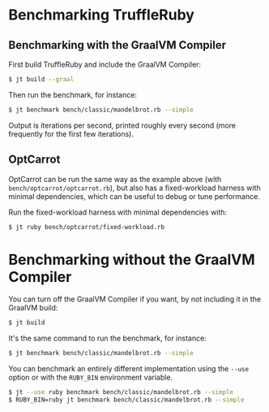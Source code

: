 # Benchmarking TruffleRuby

## Benchmarking with the GraalVM Compiler

First build TruffleRuby and include the GraalVM Compiler:

```bash
$ jt build --graal
```

Then run the benchmark, for instance:

```bash
$ jt benchmark bench/classic/mandelbrot.rb --simple
```

Output is iterations per second, printed roughly every second (more frequently
for the first few iterations).

## OptCarrot

OptCarrot can be run the same way as the example above (with
`bench/optcarrot/optcarrot.rb`), but also has a fixed-workload harness with
minimal dependencies, which can be useful to debug or tune performance.

Run the fixed-workload harness with minimal dependencies with:

```bash
$ jt ruby bench/optcarrot/fixed-workload.rb
```

# Benchmarking without the GraalVM Compiler

You can turn off the GraalVM Compiler if you want, by not including it in the
GraalVM build:

```bash
$ jt build
```

It's the same command to run the benchmark, for instance:

```bash
$ jt benchmark bench/classic/mandelbrot.rb --simple
```

You can benchmark an entirely different implementation using the `--use` option
or with the `RUBY_BIN` environment variable.

```bash
$ jt --use ruby benchmark bench/classic/mandelbrot.rb --simple
$ RUBY_BIN=ruby jt benchmark bench/classic/mandelbrot.rb --simple
```

